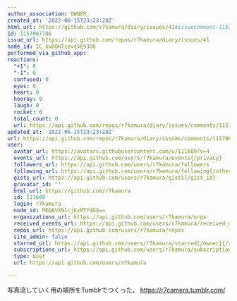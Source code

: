 ```yaml
---
author_association: OWNER
created_at: '2022-06-15T23:23:28Z'
html_url: https://github.com/r7kamura/diary/issues/41#issuecomment-1157067706
id: 1157067706
issue_url: https://api.github.com/repos/r7kamura/diary/issues/41
node_id: IC_kwDOHTcevs5E93O6
performed_via_github_app: 
reactions:
  "+1": 0
  "-1": 0
  confused: 0
  eyes: 0
  heart: 0
  hooray: 0
  laugh: 0
  rocket: 0
  total_count: 0
  url: https://api.github.com/repos/r7kamura/diary/issues/comments/1157067706/reactions
updated_at: '2022-06-15T23:23:28Z'
url: https://api.github.com/repos/r7kamura/diary/issues/comments/1157067706
user:
  avatar_url: https://avatars.githubusercontent.com/u/111689?v=4
  events_url: https://api.github.com/users/r7kamura/events{/privacy}
  followers_url: https://api.github.com/users/r7kamura/followers
  following_url: https://api.github.com/users/r7kamura/following{/other_user}
  gists_url: https://api.github.com/users/r7kamura/gists{/gist_id}
  gravatar_id: ''
  html_url: https://github.com/r7kamura
  id: 111689
  login: r7kamura
  node_id: MDQ6VXNlcjExMTY4OQ==
  organizations_url: https://api.github.com/users/r7kamura/orgs
  received_events_url: https://api.github.com/users/r7kamura/received_events
  repos_url: https://api.github.com/users/r7kamura/repos
  site_admin: false
  starred_url: https://api.github.com/users/r7kamura/starred{/owner}{/repo}
  subscriptions_url: https://api.github.com/users/r7kamura/subscriptions
  type: User
  url: https://api.github.com/users/r7kamura

---
```

写真流していく用の場所をTumblrでつくった。
https://r7camera.tumblr.com/